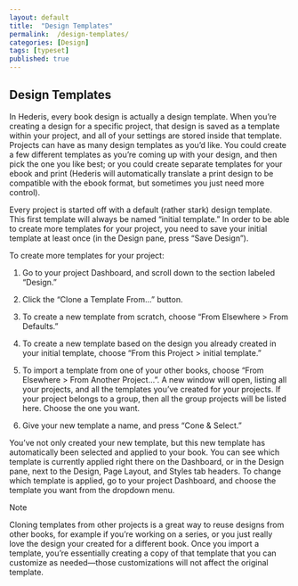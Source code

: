 ```yaml
---
layout: default
title:  "Design Templates"
permalink:  /design-templates/
categories: [Design]
tags: [typeset]
published: true
---
```


<section data-type="chapter" class="hsecchapter" data-hederis-type="hsecchapter" id="design-templates" data-pi-attrs="id: design-templates; data-tags: typeset;" role="doc-chapter" data-tags="typeset" data-author-name=" " data-book-title=" " title="Design Templates"><h1 data-hederis-type="hblkchaptitle" class="hblkchaptitle" id="pAssuIJLc">Design Templates</h1><p class="hblkp" data-hederis-type="hblkp" id="phVH9H3rE">In Hederis, every book design is actually a design template. When you&#8217;re creating a design for a specific project, that design is saved as a template within your project, and all of your settings are stored inside that template. Projects can have as many design templates as you&#8217;d like. You could create a few different templates as you&#8217;re coming up with your design, and then pick the one you like best; or you could create separate templates for your ebook and print (Hederis will automatically translate a print design to be compatible with the ebook format, but sometimes you just need more control).</p><p class="hblkp" data-hederis-type="hblkp" id="p1ORuHtnv">Every project is started off with a default (rather stark) design template. This first template will always be named &#8220;initial template.&#8221; In order to be able to create more templates for your project, you need to save your initial template at least once (in the Design pane, press &#8220;Save Design&#8221;).</p><p class="hblkp" data-hederis-type="hblkp" id="pVhLBE50W">To create more templates for your project:</p><ol class="hwprnumlist" data-hederis-type="hwprnumlist" id="pMBGEeFip"><li class="hblkoli" data-hederis-type="hblkoli" id="liSlqM8IC0"><p class="hblkoli" data-hederis-type="hblklip" id="peS7aFIRS">Go to your project Dashboard, and scroll down to the section labeled &#8220;Design.&#8221;</p></li><li class="hblkoli" data-hederis-type="hblkoli" id="li4gQ8ThTQ"><p class="hblkoli" data-hederis-type="hblklip" id="p5gBg0s4C">Click the &#8220;Clone a Template From&#8230;&#8221; button.</p></li><li class="hblkoli" data-hederis-type="hblkoli" id="liIn8FMfZu"><p class="hblkoli" data-hederis-type="hblklip" id="p25q90aln">To create a new template from scratch, choose &#8220;From Elsewhere &gt; From Defaults.&#8221;</p></li><li class="hblkoli" data-hederis-type="hblkoli" id="lisQ21xlIw"><p class="hblkoli" data-hederis-type="hblklip" id="pkzKxl16x">To create a new template based on the design you already created in your initial template, choose &#8220;From this Project &gt; initial template.&#8221;</p></li><li class="hblkoli" data-hederis-type="hblkoli" id="liOO1t39XK"><p class="hblkoli" data-hederis-type="hblklip" id="pca60DOF4">To import a template from one of your other books, choose &#8220;From Elsewhere &gt; From Another Project&#8230;&#8221;. A new window will open, listing all your projects, and all the templates you&#8217;ve created for your projects. If your project belongs to a group, then all the group projects will be listed here. Choose the one you want.</p></li><li class="hblkoli" data-hederis-type="hblkoli" id="liBQwxmuRI"><p class="hblkoli" data-hederis-type="hblklip" id="pOBzJXzeP">Give your new template a name, and press &#8220;Cone &amp; Select.&#8221;</p></li></ol><p class="hblkp" data-hederis-type="hblkp" id="pyeUdRy3Z">You&#8217;ve not only created your new template, but this new template has automatically been selected and applied to your book. You can see which template is currently applied right there on the Dashboard, or in the Design pane, next to the Design, Page Layout, and Styles tab headers. To change which template is applied, go to your project Dashboard, and choose the template you want from the dropdown menu.</p><aside class="hwprbox box" data-hederis-type="hwprbox" id="p5JWpAfVN" data-type="sidebar"><p class="hblktype" data-hederis-type="hblktype" id="pQq26ywTs">Note</p><p class="hblkp" data-hederis-type="hblkp" id="p5ClGLqRb">Cloning templates from other projects is a great way to reuse designs from other books, for example if you&#8217;re working on a series, or you just really love the design your created for a different book. Once you import a template, you&#8217;re essentially creating a copy of that template that you can customize as needed&#8212;those customizations will not affect the original template.</p></aside></section>